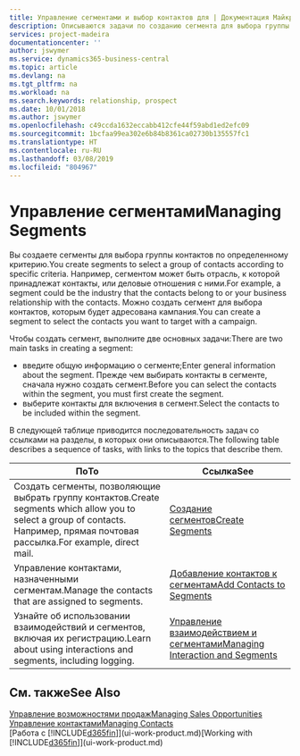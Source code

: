 ```yaml
---
title: Управление сегментами и выбор контактов для | Документация Майкрософт
description: Описываются задачи по созданию сегмента для выбора группы контактов по определенному критерию, например по определенной отрасли, с которой вы хотите взаимодействовать.
services: project-madeira
documentationcenter: ''
author: jswymer
ms.service: dynamics365-business-central
ms.topic: article
ms.devlang: na
ms.tgt_pltfrm: na
ms.workload: na
ms.search.keywords: relationship, prospect
ms.date: 10/01/2018
ms.author: jswymer
ms.openlocfilehash: c49ccda1632eccabb412cfe44f59abd1ed2efc09
ms.sourcegitcommit: 1bcfaa99ea302e6b84b8361ca02730b135557fc1
ms.translationtype: HT
ms.contentlocale: ru-RU
ms.lasthandoff: 03/08/2019
ms.locfileid: "804967"
---
```

# <a name="managing-segments"></a><span data-ttu-id="6596d-103">Управление сегментами</span><span class="sxs-lookup"><span data-stu-id="6596d-103">Managing Segments</span></span>
<span data-ttu-id="6596d-104">Вы создаете сегменты для выбора группы контактов по определенному критерию.</span><span class="sxs-lookup"><span data-stu-id="6596d-104">You create segments to select a group of contacts according to specific criteria.</span></span> <span data-ttu-id="6596d-105">Например, сегментом может быть отрасль, к которой принадлежат контакты, или деловые отношения с ними.</span><span class="sxs-lookup"><span data-stu-id="6596d-105">For example, a segment could be the industry that the contacts belong to or your business relationship with the contacts.</span></span> <span data-ttu-id="6596d-106">Можно создать сегмент для выбора контактов, которым будет адресована кампания.</span><span class="sxs-lookup"><span data-stu-id="6596d-106">You can create a segment to select the contacts you want to target with a campaign.</span></span>

<span data-ttu-id="6596d-107">Чтобы создать сегмент, выполните две основных задачи:</span><span class="sxs-lookup"><span data-stu-id="6596d-107">There are two main tasks in creating a segment:</span></span>

* <span data-ttu-id="6596d-108">введите общую информацию о сегменте;</span><span class="sxs-lookup"><span data-stu-id="6596d-108">Enter general information about the segment.</span></span> <span data-ttu-id="6596d-109">Прежде чем выбирать контакты в сегменте, сначала нужно создать сегмент.</span><span class="sxs-lookup"><span data-stu-id="6596d-109">Before you can select the contacts within the segment, you must first create the segment.</span></span>
* <span data-ttu-id="6596d-110">выберите контакты для включения в сегмент.</span><span class="sxs-lookup"><span data-stu-id="6596d-110">Select the contacts to be included within the segment.</span></span>

<span data-ttu-id="6596d-111">В следующей таблице приводится последовательность задач со ссылками на разделы, в которых они описываются.</span><span class="sxs-lookup"><span data-stu-id="6596d-111">The following table describes a sequence of tasks, with links to the topics that describe them.</span></span> 

| <span data-ttu-id="6596d-112">По</span><span class="sxs-lookup"><span data-stu-id="6596d-112">To</span></span> | <span data-ttu-id="6596d-113">Ссылка</span><span class="sxs-lookup"><span data-stu-id="6596d-113">See</span></span> |
| --- | --- |
| <span data-ttu-id="6596d-114">Создать сегменты, позволяющие выбрать группу контактов.</span><span class="sxs-lookup"><span data-stu-id="6596d-114">Create segments which allow you to select a group of contacts.</span></span> <span data-ttu-id="6596d-115">Например, прямая почтовая рассылка.</span><span class="sxs-lookup"><span data-stu-id="6596d-115">For example, direct mail.</span></span> |[<span data-ttu-id="6596d-116">Создание сегментов</span><span class="sxs-lookup"><span data-stu-id="6596d-116">Create Segments</span></span>](marketing-how-create-segment.md) |
| <span data-ttu-id="6596d-117">Управление контактами, назначенными сегментам.</span><span class="sxs-lookup"><span data-stu-id="6596d-117">Manage the contacts that are assigned to segments.</span></span> |[<span data-ttu-id="6596d-118">Добавление контактов к сегментам</span><span class="sxs-lookup"><span data-stu-id="6596d-118">Add Contacts to Segments</span></span>](marketing-add-contact-segment.md) |
| <span data-ttu-id="6596d-119">Узнайте об использовании взаимодействий и сегментов, включая их регистрацию.</span><span class="sxs-lookup"><span data-stu-id="6596d-119">Learn about using interactions and segments, including logging.</span></span> |[<span data-ttu-id="6596d-120">Управление взаимодействием и сегментами</span><span class="sxs-lookup"><span data-stu-id="6596d-120">Managing Interaction and Segments</span></span>](marketing-interaction-segments.md) |

## <a name="see-also"></a><span data-ttu-id="6596d-121">См. также</span><span class="sxs-lookup"><span data-stu-id="6596d-121">See Also</span></span>
[<span data-ttu-id="6596d-122">Управление возможностями продаж</span><span class="sxs-lookup"><span data-stu-id="6596d-122">Managing Sales Opportunities</span></span>](marketing-manage-sales-opportunities.md)  
[<span data-ttu-id="6596d-123">Управление контактами</span><span class="sxs-lookup"><span data-stu-id="6596d-123">Managing Contacts</span></span>](marketing-contacts.md)  
<span data-ttu-id="6596d-124">[Работа с [!INCLUDE[d365fin](includes/d365fin_md.md)]](ui-work-product.md)</span><span class="sxs-lookup"><span data-stu-id="6596d-124">[Working with [!INCLUDE[d365fin](includes/d365fin_md.md)]](ui-work-product.md)</span></span>
